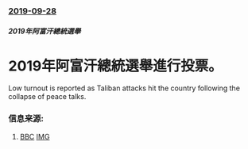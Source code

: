 ### [2019-09-28](/news/2019/09/28/index.md)

##### 2019年阿富汗總統選舉
# 2019年阿富汗總統選舉進行投票。 

Low turnout is reported as Taliban attacks hit the country following the collapse of peace talks.


### 信息来源:

1. [BBC](https://www.bbc.co.uk/news/world-asia-49794057) [IMG](https://ichef.bbci.co.uk/images/ic/1024x576/p07pl0sj.jpg)

